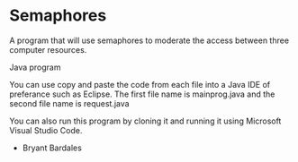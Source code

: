 # Semaphores
A program that will use semaphores to moderate the access between three computer resources.

Java program

You can use copy and paste the code from each file into a Java IDE of preferance such as Eclipse. The first file name is mainprog.java and the second file name is request.java

You can also run this program by cloning it and running it using Microsoft Visual Studio Code. 

- Bryant Bardales 
